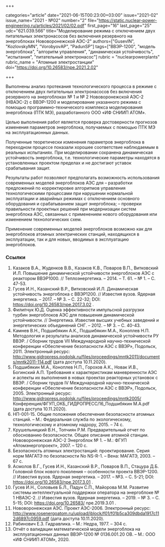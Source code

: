 +++

categories="article"
date="2021-06-15T00:23:00+03:00"
issue="2021-02"
issue_name="2021 - №02"
number="2"
file="https://static.nuclear-power-engineering.ru/articles/2021/02/02.pdf"
first_page="16"
last_page="25"
udc="621.039.566"
title="Моделирование режима с отключением двух питательных электронасосов без включения резервного на энергоблоках Нововоронежской АЭС-2"
authors=["GusevIN", "KozlovskyMN", "VorobyovАP", "PadunSP"]
tags=["ВВЭР-1200", "модель энергоблока", "алгоритм управления", "динамическая устойчивость", "испытания", "питательный электронасос"]
rubric = "nuclearpowerplants"
rubric_name = "Атомные электростанции"
doi="https://doi.org/10.26583/npe.2021.2.02"

+++

Выполнены анализ протекания технологического процесса в режиме с отключением двух питательных электронасосов без включения резервного на энергоблоках № 1 и № 2 Нововоронежской АЭС-2 (НВАЭС-2) с ВВЭР-1200 и моделирование указанного режима с помощью программно-технического комплекса моделирования энергоблока (ПТК МЭ), разработанного ООО «ИФ СНИИП АТОМ».

Целью выполнения работ является проверка достоверности прогнозов изменения параметров энергоблока, получаемых с помощью ПТК МЭ на эксплуатационных данных.

Полученные теоретически изменения параметров энергоблока в переходном процессе показали хорошее соответствие наблюдаемым в реальных испытаниях. При моделировании сохранена динамическая устойчивость энергоблока, т.е. технологические параметры находятся в установленных проектом пределах и не достигают уставок срабатывания защит.

Результаты работ позволяют предполагать возможность использования современных моделей энергоблоков АЭС для
– разработки предложений по корректировке алгоритмов управления технологическими процессами при нарушении нормальной эксплуатации и аварийных режимах с отключением основного оборудования и срабатыванием защит энергоблока;
– проверки правильности проектных решений при модернизации систем энергоблока АЭС, связанных с применением нового оборудования или изменением технологических схем.

Применение современных моделей энергоблоков возможно как для энергоблоков атомных электрических станций, находящихся в эксплуатации, так и для новых, вводимых в эксплуатацию энергоблоков.

### Ссылки

1. Казаков В.А., Жуденков В.В., Казаков К.В., Поваров В.П., Витковский И.Л. Повышение динамической устойчивости энергоблоков АЭС с реактором ВВЭР1000. // Теплоэнергетика. – 2014. – Т. 61. – № 1. – С. 47-53.
2. Гусев И.Н., Казанский В.Р., Витковский И.Л. Динамическая устойчивость энергоблока с ВВЭР1200. // Известия вузов. Ядерная энергетика. – 2017. – № 3. – С. 22-32; DOI: https://doi.org/10.26583/npe.2017.3.02 .
3. Филипчук Ю.Д. Оценка эффективности импульсной разгрузки турбин энергоблоков АЭС для повышения динамической устойчивости. // Энергетика. Известия высших учебных заведений и энергетических объединений СНГ. – 2012. – № 3. – С. 40-43.
4. Камнев В.Н., Подшибякин А.К., Подшибякин М.А., Коноплев Н.П. Методология и результаты анализов динамической устойчивости РУ ВВЭР. / Сборник трудов VII Международной научно-технической конференции «Обеспечение безопасности АЭС с ВВЭР», Подольск, 2011. Электронный ресурс: http://www.gidropress.podolsk.ru/files/proceedings/mntk2011/documents/mntk2011-114.pdf (дата доступа 10.11.2020).
5. Подшибякин М.А., Коноплев Н.П., Горохов А.К., Новак И.В., Богинский А.П. Требования к характеристикам маневренности АЭС и аспекты их выполнения в новых проектах реакторных установок с ВВЭР. / Сборник трудов IV Международной научно-технической конференции «Обеспечение безопасности АЭС с ВВЭР», Подольск, 2005. Электронный ресурс: http://www.gidropress.podolsk.ru/files/proceedings/mntk2005/ Конференция/ФГУП_ОКБ_ГИДРОПРЕСС/16_Подшибякин М.А.pdf (дата доступа 10.11.2020).
6. НП-001-15. Общие положения обеспечения безопасности атомных станций. – М.: Федеральная служба по экологическому, технологическому и атомному надзору, 2015. – 74 с.
7. Крушельницкий В.Н., Топчиян Р.М. Предварительный отчет по обоснованию безопасности. Общее описание атомной станции. Нововоронежская АЭС-2 Энергоблок № 1. – М.: ФГУП «Атомэнергопроект», 2007. – 120 с.
8. Безопасность атомных электростанций: проектирование. Серия норм МАГАТЭ по безопасности No NS-R-1. – Вена: МАГАТЭ, 2003. – 67 c.
9. Асмолов В.Г., Гусев И.Н., Казанский В.Р., Поваров В.П., Стацура Д.Б. Головной блок нового поколения – особенности проекта ВВЭР-1200. // Известия вузов. Ядерная энергетика. – 2017. – №3. – С. 5-21; DOI: https://doi.org/10.26583/npe.2017.3.01 .
10. Гусев И.Н., Соловьев Б.Л., Падун С.П., Майорова М.М. Развитие системы интеллектуальной поддержки оператора на энергоблоке № 1 НВАЭС-2. // Известия вузов. Ядерная энергетика. – 2019. – № 3. – С. 5-15; DOI: https://doi.org/10.26583/ npe.2019.3.01 .
11. Нововоронежская АЭС. Проект АЭС-2006. Электронный ресурс: http://www.rosenergoatom.ru/upload/iblock/f01/f01b5ca309dbda1917c112d6897c0959.pdf (дата доступа 10.11.2020).
12. Рабинович Е.З. Гидравлика. – М.: Недра, 1977. – 304 с.
13. Отчёт о валидации математической модели энергоблока на эксплуатационных данных ВВЭР-1200 № 0136.001.20 ОВ. – М.: ООО «ИФ СНИИП АТОМ», 2020.
